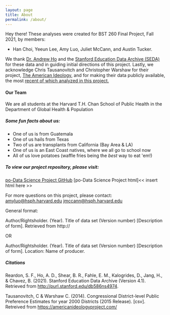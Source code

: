 ```yaml
---
layout: page
title: About
permalink: /about/
---
```


Hey there! These analyses were created for BST 260 Final Project, Fall 2021, by members:

- Han Choi, Yeeun Lee, Amy Luo, Juliet McCann, and Austin Tucker. 

We thank [Dr. Andrew Ho](https://www.gse.harvard.edu/faculty/andrew-ho) and the [Stanford Education Data Archive (SEDA)](https://exhibits.stanford.edu/data/catalog/db586ns4974) for these data and in guiding initial directions of this project. 
Lastly, we acknowledge Chris Tausanovitch and Christopher Warshaw for their project, [The American Ideology](https://americanideologyproject.com/), and for making their data publicly available, the most [recent of which analyzed in this project.](https://americanideologyproject.com/estimates/estimates2015/cd_113_TW_ideology_estimates.csv)


#### Our Team

We are all students at the Harvard T.H. Chan School of Public Health in the Department of Global Health & Population   


##### Some fun facts about us: 

- One of us is from Guatemala
- One of us hails from Texas 
- Two of us are transplants from California (Bay Area & LA)
- One of us is an East Coast natives, where we all go to school now
- All of us love potatoes (waffle fries being the *best* way to eat 'em!)


##### To view our project repository, please visit:
[po-Data Science Project GitHub](https://github.com/Po-Data-Science-Project)
[po-Data Science Project html]<< insert html here >> 

For more questions on this project, please contact:
[amyluo@hsph.harvard.edu](mailto:email@domain.com)
[jmccann@hsph.harvard.edu](mailto:email@domain.com)

General format:

Author/Rightsholder. (Year). Title of data set (Version number) [Description of form]. Retrieved from http://

OR

Author/Rightsholder. (Year). Title of data set (Version number) [Description of form]. Location: Name of producer.


##### Citations
Reardon, S. F., Ho, A. D., Shear, B. R., Fahle, E. M., Kalogrides, D., Jang, H., & Chavez, B. (2021). Stanford Education Data Archive (Version 4.1). Retrieved from http://purl.stanford.edu/db586ns4974.

Tausanovitch, C & Warshaw C. (2014). Congressional District-level Public Preference Estimates for year 2000 Districts (2015 Release). [csv]. Retreived from https://americanideologyproject.com/



